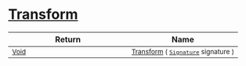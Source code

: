 # [Transform](./EndpointExtraction-100663590.md)



| Return | Name | 
| --- | --- | 
| <sub>[Void](https://docs.microsoft.com/en-us/dotnet/api/System.Void)</sub><img width=200/>| <sub>[Transform](./EndpointExtraction-100663590.md) ( [`Signature`](./../../Signature.md) signature )</sub>| <br>


